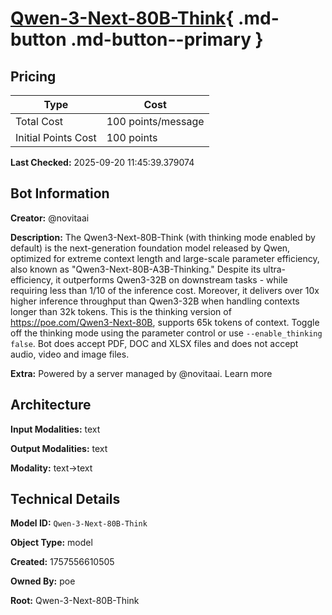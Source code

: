 # [Qwen-3-Next-80B-Think](https://poe.com/Qwen-3-Next-80B-Think){ .md-button .md-button--primary }

## Pricing

| Type | Cost |
|------|------|
| Total Cost | 100 points/message |
| Initial Points Cost | 100 points |

**Last Checked:** 2025-09-20 11:45:39.379074


## Bot Information

**Creator:** @novitaai

**Description:** The Qwen3-Next-80B-Think (with thinking mode enabled by default) is the next-generation foundation model released by Qwen, optimized for extreme context length and large-scale parameter efficiency, also known as "Qwen3-Next-80B-A3B-Thinking." Despite its ultra-efficiency, it outperforms Qwen3-32B on downstream tasks - while requiring less than 1/10 of the inference cost. Moreover, it delivers over 10x higher inference throughput than Qwen3-32B when handling contexts longer than 32k tokens. This is the thinking version of https://poe.com/Qwen3-Next-80B, supports 65k tokens of context. Toggle off the thinking mode using the parameter control or use `--enable_thinking false`. 
Bot does accept PDF, DOC and XLSX files and does not accept audio, video and image files.

**Extra:** Powered by a server managed by @novitaai. Learn more


## Architecture

**Input Modalities:** text

**Output Modalities:** text

**Modality:** text->text


## Technical Details

**Model ID:** `Qwen-3-Next-80B-Think`

**Object Type:** model

**Created:** 1757556610505

**Owned By:** poe

**Root:** Qwen-3-Next-80B-Think
